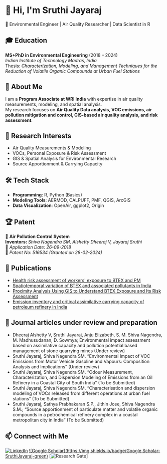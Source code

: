 # 👋 Hi, I'm Sruthi Jayaraj  
🔬 Environmental Engineer | Air Quality Researcher | Data Scientist in R  

## 🎓 Education  
**MS+PhD in Environmental Engineering** (2018 – 2024)  
*Indian Institute of Technology Madras, India*  
Thesis: *Characterization, Modeling, and Management Techniques for the Reduction of Volatile Organic Compounds at Urban Fuel Stations*  

## 🚀 About Me  
I am a **Program Associate at WRI India** with expertise in air quality measurements, modeling, and spatial analysis.  
My research focuses on **Air Quality Data analysis, VOC emissions, air pollution mitigation and control, GIS-based air quality analysis, and risk assessment**.  

## 🔬 Research Interests  
- Air Quality Measurements & Modeling  
- VOCs, Personal Exposure & Risk Assessment  
- GIS & Spatial Analysis for Environmental Research  
- Source Apportionment & Carrying Capacity  

## 🛠️ Tech Stack  
- **Programming**: R, Python (Basics)  
- **Modeling Tools**: AERMOD, CALPUFF, PMF, QGIS, ArcGIS  
- **Data Visualization**: OpenAir, ggplot2, Origin

## 🏆 Patent  
🔹 **Air Pollution Control System**  
**Inventors:** *Shiva Nagendra SM, Alshetty Dheeraj V, Jayaraj Sruthi*  
📅 *Application Date: 26-09-2018*  
📜 *Patent No: 516534 (Granted on 28-02-2024)*  

## 📖 Publications  
- [Health risk assessment of workers' exposure to BTEX and PM](https://doi.org/10.1007/s10661-023-12130-8)  
- [Spatiotemporal variation of BTEX and associated pollutants in India](https://doi.org/10.1016/J.JES.2024.03.004)
- [Proximity Analysis Using GIS to Understand BTEX Exposure and Its Risk Assessment](https://doi.org/10.1007/978-981-97-3320-0_10)
- [Emission inventory and critical assimilative carrying capacity of petroleum refinery in India](https://ui.adsabs.harvard.edu/abs/2024EGUGA..26..166G/abstract)

## 📖 Journal articles under review and preparation
- Dheeraj Alshetty V, Sruthi Jayaraj, Anju Elizabeth, S. M. Shiva Nagendra, M. Madhusudanan, D. Sowmya; Environmental impact assessment based on assimilative capacity and 
  pollution potential based management of stone quarrying mines (Under review)
- Sruthi Jayaraj, Shiva Nagendra SM. “Environmental Impact of VOC Emissions from Motor Vehicle Gasoline and Vapours: Composition Analysis and Implications” (Under review)
- Sruthi Jayaraj, Shiva Nagendra SM. “Odour Measurement, Characterization, and Dispersion Modeling of Emissions from an Oil Refinery in a Coastal City of South India” (To be   Submitted)
-	Sruthi Jayaraj, Shiva Nagendra SM. “Characterisation and dispersion modeling of VOCs released from different operations at urban fuel stations” (To be Submitted)
-	Sruthi Jayaraj, Sathya Prabhakaran S.P., Jithin Jose, Shiva Nagendra S.M.; “Source apportionment of particulate matter and volatile organic compounds in a petrochemical 
  refinery complex in a coastal metropolitan city in India” (To be Submitted)

## 📫 Connect with Me  
[![LinkedIn](https://img.shields.io/badge/LinkedIn-SruthiJayaraj-blue)](https://www.linkedin.com/in/sruthi-jayaraj-4b12b2125) [![Google Scholar](https://img.shields.io/badge/Google Scholar-SruthiJayaraj-green)](https://scholar.google.com/citations?user=BUV2JG4AAAAJ&hl=en)
[![Research Gate](https://img.shields.io/badge/ResearchGate-SruthiJayaraj-red)]
